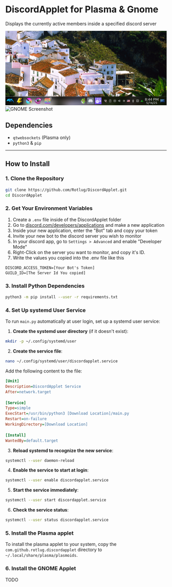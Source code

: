 # DiscordApplet for Plasma & Gnome

Displays the currently active members inside a specified discord server

![KDE Plasma Screenshot](screenshot-plasma.png)
![GNOME Screenshot](screensshot-gnome.png)

## Dependencies
- `qtwebsockets` (Plasma only)
- `python3` & `pip`

---

## How to Install

### 1. Clone the Repository

```bash
git clone https://github.com/Rotlug/DiscordApplet.git
cd DiscordApplet
```

### 2. Get Your Environment Variables

1. Create a `.env` file inside of the DiscordApplet folder
2. Go to [discord.com/developers/applications](https://discord.com/developers/applications) and make a new application
3. Inside your new application, enter the "Bot" tab and copy your token
4. Invite your new bot to the discord server you wish to monitor
5. In your discord app, go to `Settings > Advanced` and enable "Developer Mode"
6. Right-Click on the server you want to monitor, and copy it's ID.
7. Write the values you copied into the .env file like this

```
DISCORD_ACCESS_TOKEN=[Your Bot's Token]
GUILD_ID=[The Server Id You copied]
```

### 3. Install Python Dependencies

```bash
python3 -m pip install --user -r requirements.txt
```

### 4. Set Up systemd User Service

To run `main.py` automatically at user login, set up a systemd user service:

1. **Create the systemd user directory** (if it doesn't exist):

```bash
mkdir -p ~/.config/systemd/user
```

2. **Create the service file**:

```bash
nano ~/.config/systemd/user/discordapplet.service
```

Add the following content to the file:

```ini
[Unit]
Description=DiscordApplet Service
After=network.target

[Service]
Type=simple
ExecStart=/usr/bin/python3 [Download Location]/main.py
Restart=on-failure
WorkingDirectory=[Download Location]

[Install]
WantedBy=default.target
```

3. **Reload systemd to recognize the new service**:

```bash
systemctl --user daemon-reload
```

4. **Enable the service to start at login**:

```bash
systemctl --user enable discordapplet.service
```

5. **Start the service immediately**:

```bash
systemctl --user start discordapplet.service
```

6. **Check the service status**:

```bash
systemctl --user status discordapplet.service
```

### 5. Install the Plasma applet

To install the plasma applet to your system, copy the `com.github.rotlug.discordapplet` directory to `~/.local/share/plasma/plasmoids`.

### 6. Install the GNOME Applet
TODO
